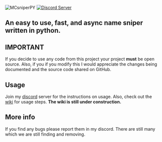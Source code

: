 ![MCsniperPY](https://i.imgur.com/qdr2ZHD.png)
[![Discord Server](https://img.shields.io/discord/734794891258757160?label=Discord)](https://discord.gg/jZm4qNF)
## An easy to use, fast, and async name sniper written in python.

## IMPORTANT

If you decide to use any code from this project your project **must** be open source. Also, if you if you modify this I would appreciate the changes being documented and the source code shared on GitHub.

## Usage

Join my [discord](https://discord.gg/jZm4qNF) server for the instructions on usage.
Also, check out the [wiki](https://github.com/Kqzz/MCsniperPY/wiki) for usage steps. **The wiki is still under construction.**

## More info

If you find any bugs please report them in my discord. There are still many which we are still finding and removing.
